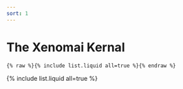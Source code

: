 ```yaml
---
sort: 1
---
```


# The Xenomai Kernal

```
{% raw %}{% include list.liquid all=true %}{% endraw %}
```

{% include list.liquid all=true %}
